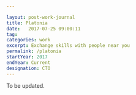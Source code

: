 ```yaml
---

layout: post-work-journal
title: Platonia
date:   2017-07-25 09:00:11
tag: 
categories: work
excerpt: Exchange skills with people near you
permalink: /platonia
startYear: 2017
endYear: Current
designation: CTO
---
```




To be updated.